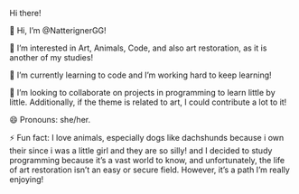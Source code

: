  Hi there!

👋 Hi, I’m @NatterignerGG!

👀 I’m interested in Art, Animals, Code, and also art restoration, as it is another of my studies!

🌱 I’m currently learning to code and I’m working hard to keep learning!

💞️ I’m looking to collaborate on projects in programming to learn little by little. Additionally, if the theme is related to art, I could contribute a lot to it!

😄 Pronouns: she/her.

⚡ Fun fact: I love animals, especially dogs like dachshunds because i own their since i was a little girl and they are so silly! and I decided to study programming because it’s a vast world to know, and unfortunately, 
the life of art restoration isn’t an easy or secure field. However, it’s a path I’m really enjoying!
